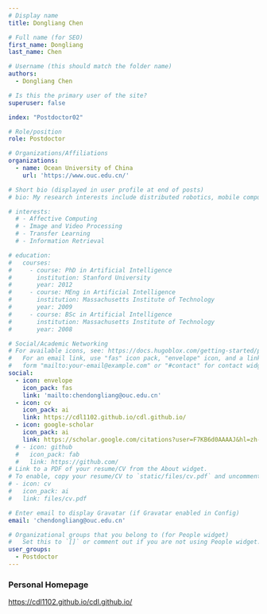 ```yaml
---
# Display name
title: Dongliang Chen

# Full name (for SEO)
first_name: Dongliang
last_name: Chen

# Username (this should match the folder name)
authors:
  - Dongliang Chen

# Is this the primary user of the site?
superuser: false

index: "Postdoctor02"

# Role/position
role: Postdoctor

# Organizations/Affiliations
organizations:
  - name: Ocean University of China
    url: 'https://www.ouc.edu.cn/'

# Short bio (displayed in user profile at end of posts)
# bio: My research interests include distributed robotics, mobile computing and programmable matter.

# interests:
  # - Affective Computing
  # - Image and Video Processing
  # - Transfer Learning
  # - Information Retrieval

# education:
#   courses:
#     - course: PhD in Artificial Intelligence
#       institution: Stanford University
#       year: 2012
#     - course: MEng in Artificial Intelligence
#       institution: Massachusetts Institute of Technology
#       year: 2009
#     - course: BSc in Artificial Intelligence
#       institution: Massachusetts Institute of Technology
#       year: 2008

# Social/Academic Networking
# For available icons, see: https://docs.hugoblox.com/getting-started/page-builder/#icons
#   For an email link, use "fas" icon pack, "envelope" icon, and a link in the
#   form "mailto:your-email@example.com" or "#contact" for contact widget.
social:
  - icon: envelope
    icon_pack: fas
    link: 'mailto:chendongliang@ouc.edu.cn'
  - icon: cv
    icon_pack: ai
    link: https://cdl1102.github.io/cdl.github.io/
  - icon: google-scholar
    icon_pack: ai
    link: https://scholar.google.com/citations?user=F7KB6d0AAAAJ&hl=zh-CN
  # - icon: github
  #   icon_pack: fab
  #   link: https://github.com/
# Link to a PDF of your resume/CV from the About widget.
# To enable, copy your resume/CV to `static/files/cv.pdf` and uncomment the lines below.
# - icon: cv
#   icon_pack: ai
#   link: files/cv.pdf

# Enter email to display Gravatar (if Gravatar enabled in Config)
email: 'chendongliang@ouc.edu.cn'

# Organizational groups that you belong to (for People widget)
#   Set this to `[]` or comment out if you are not using People widget.
user_groups:
  - Postdoctor
---
```


### Personal Homepage
https://cdl1102.github.io/cdl.github.io/